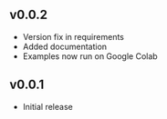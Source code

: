 ## v0.0.2

* Version fix in requirements
* Added documentation
* Examples now run on Google Colab

## v0.0.1

* Initial release